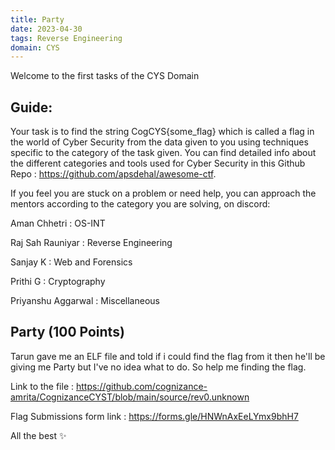 ```yaml
---
title: Party
date: 2023-04-30
tags: Reverse Engineering
domain: CYS
---
```


Welcome to the first tasks of the CYS Domain
## Guide:

Your task is to find the string CogCYS{some_flag} which is called a flag in the world of Cyber Security from the data given to you using techniques specific to the category of the task given. You can find detailed info about the different categories and tools used for Cyber Security in this Github Repo : https://github.com/apsdehal/awesome-ctf.

If you feel you are stuck on a problem or need help, you can approach the mentors according to the category you are solving, on discord:

Aman Chhetri : OS-INT

Raj Sah Rauniyar : Reverse Engineering

Sanjay K : Web and Forensics

Prithi G : Cryptography

Priyanshu Aggarwal : Miscellaneous

## Party (100 Points)

Tarun  gave me an ELF file and told if i could find the flag from it then he'll be giving me Party but I've no idea what to do. So help me finding the flag. 

Link to the file : https://github.com/cognizance-amrita/CognizanceCYST/blob/main/source/rev0.unknown

Flag Submissions form link : https://forms.gle/HNWnAxEeLYmx9bhH7

All the best ✨
